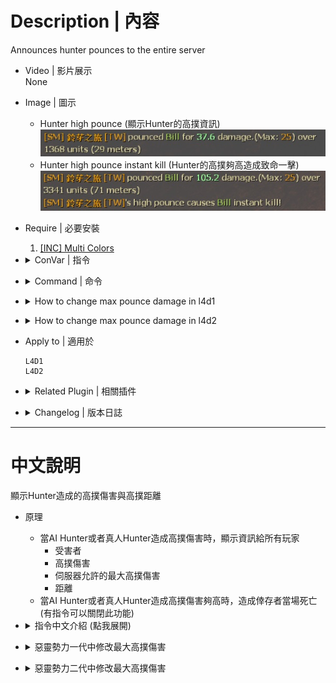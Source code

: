 # Description | 內容
Announces hunter pounces to the entire server

* Video | 影片展示
<br/>None

* Image | 圖示
	* Hunter high pounce (顯示Hunter的高撲資訊)
	<br/>![pounceannounce_1](image/pounceannounce_1.jpg)
	* Hunter high pounce instant kill (Hunter的高撲夠高造成致命一擊)
	<br/>![pounceannounce_2](image/pounceannounce_2.jpg)

* Require | 必要安裝
	1. [[INC] Multi Colors](https://github.com/fbef0102/L4D1_2-Plugins/releases/tag/Multi-Colors)

* <details><summary>ConVar | 指令</summary>

	* cfg/sourcemod/pounceannounce.cfg
		```php
        // Caps the displayed pounce damage to the maximum able to be dealt.
        pounceannounce_capdamage "0"

        // Announces the pounce to 0: chatbox, 1: center chat.
        pounceannounce_centerchat "0"

        // The minimum amount of damage required to instantly kill survivor. (0=Off)
        pounceannounce_killdamage "0"

        // The minimum amount of damage required to announce the pounce
        pounceannounce_minimum "10"

        // Show the distance the hunter traveled for the pounce.
        // 1=units, 2=units & feet, 3=units & meters, 4=feet, 5=meters
        pounceannounce_showdistance "3"
		```
</details>

* <details><summary>Command | 命令</summary>

	None
</details>

* <details><summary>How to change max pounce damage in l4d1</summary>

    1. Install [pounce_maxdamage](https://github.com/fbef0102/Rotoblin-AZMod/blob/master/SourceCode/scripting-az/pounce_maxdamage.sp)
	2. write down the following cvars in cfg/server.cfg
		```php
		// Sets the new maximum hunter pounce damage.
		sm_cvar pounceuncap_maxdamage 100
		```
</details>

* <details><summary>How to change max pounce damage in l4d2</summary>

    1. Install [accelerator74/Pounce-Damage-Uncap](https://github.com/accelerator74/Pounce-Damage-Uncap/actions)
	2. write down the following cvars in cfg/server.cfg
        * default 25
            ```php
            // z_pounce_damage_range_max = ((z_hunter_max_pounce_bonus_damage / 24) * 700) + z_pounce_damage_range_min
            sm_cvar z_hunter_max_pounce_bonus_damage 24
            sm_cvar z_pounce_damage_range_min 300
            sm_cvar z_pounce_damage_range_max 1000
            ```
        * Max Pounce Damage 30
            ```php
            // z_pounce_damage_range_max = ((29 / 24) * 700) + 300
            sm_cvar z_hunter_max_pounce_bonus_damage 29
            sm_cvar z_pounce_damage_range_min 300
            sm_cvar z_pounce_damage_range_max 1145.833
            ```
        * Max Pounce Damage 75
            ```php
            // z_pounce_damage_range_max = ((74 / 24) * 700) + 300
            sm_cvar z_hunter_max_pounce_bonus_damage 29
            sm_cvar z_pounce_damage_range_min 300
            sm_cvar z_pounce_damage_range_max 2458.333
            ```
        * Max Pounce Damage 100
            ```php
            // z_pounce_damage_range_max = ((99 / 24) * 700) + 300
            sm_cvar z_hunter_max_pounce_bonus_damage 99
            sm_cvar z_pounce_damage_range_min 300
            sm_cvar z_pounce_damage_range_max 3187.5
            ```
        * Max Pounce Damage 200
            ```php
            // z_pounce_damage_range_max = ((199 / 24) * 700) + 300
            sm_cvar z_hunter_max_pounce_bonus_damage 199
            sm_cvar z_pounce_damage_range_min 300
            sm_cvar z_pounce_damage_range_max 6104.167
            ```
</details>

* Apply to | 適用於
	```
	L4D1
	L4D2
	```

* <details><summary>Related Plugin | 相關插件</summary>

	1. [pounce_maxdamage](https://github.com/fbef0102/Rotoblin-AZMod/blob/master/SourceCode/scripting-az/pounce_maxdamage.sp): Makes it easy to properly uncap hunter pounces
		> (L4D1) 可以改變最大高撲的傷害值
	2. [accelerator74/Pounce-Damage-Uncap](https://github.com/accelerator74/Pounce-Damage-Uncap/actions): Change the pounce range and max pounce damage in L4D2
		> (L4D2) 可以改變最大高撲的傷害值
</details>

* <details><summary>Changelog | 版本日誌</summary>

	* v1.9 (2023-3-24)
		* Remake code, convert code to latest syntax
		* Fix warnings when compiling on SourceMod 1.11.
		* Optimize code and improve performance
		* The minimum amount of damage required to instantly kill survivor.

	* v1.5
		* [Original Plugin by n0limit](https://forums.alliedmods.net/showthread.php?t=93605)
</details>

- - - -
# 中文說明
顯示Hunter造成的高撲傷害與高撲距離

* 原理
	* 當AI Hunter或者真人Hunter造成高撲傷害時，顯示資訊給所有玩家
		* 受害者
        * 高撲傷害
        * 伺服器允許的最大高撲傷害
        * 距離
    * 當AI Hunter或者真人Hunter造成高撲傷害夠高時，造成倖存者當場死亡 (有指令可以關閉此功能)

* <details><summary>指令中文介紹 (點我展開)</summary>

	* cfg/sourcemod/pounceannounce.cfg
		```php
        // 只顯示高撲真正造成的實際傷害
        pounceannounce_capdamage "0"

        // 提示該如何顯示. 0: 聊天框, 1: 螢幕正中間
        pounceannounce_centerchat "0"

        // 高撲傷害超過一個數值會造成倖存者當場死亡 (0=關閉此功能)
        pounceannounce_killdamage "0"

        // The minimum amount of damage required to announce the pounce
        pounceannounce_minimum "10"

        // 距離的顯示單位
        // 1=單位, 2=單位 & 呎, 3=單位 & 公尺, 4=呎, 5=公尺
        pounceannounce_showdistance "3"
		```
</details>

* <details><summary>惡靈勢力一代中修改最大高撲傷害</summary>

    1. 安裝 [pounce_maxdamage](https://github.com/fbef0102/Rotoblin-AZMod/blob/master/SourceCode/scripting-az/pounce_maxdamage.sp)
	2. 以下指令寫入文件 cfg/server.cfg，可自行調整
		```php
		// Sets the new maximum hunter pounce damage.
		sm_cvar pounceuncap_maxdamage 100
		```
</details>

* <details><summary>惡靈勢力二代中修改最大高撲傷害</summary>

    1. 安裝 [accelerator74/Pounce-Damage-Uncap](https://github.com/accelerator74/Pounce-Damage-Uncap/actions)
	2. 以下指令寫入文件 cfg/server.cfg，可自行調整
        * 預設最大高撲傷害: 25
            ```php
            // z_pounce_damage_range_max = ((z_hunter_max_pounce_bonus_damage / 24) * 700) + z_pounce_damage_range_min
            sm_cvar z_hunter_max_pounce_bonus_damage 24
            sm_cvar z_pounce_damage_range_min 300
            sm_cvar z_pounce_damage_range_max 1000
            ```
        * 最大高撲傷害: 30
            ```php
            // z_pounce_damage_range_max = ((29 / 24) * 700) + 300
            sm_cvar z_hunter_max_pounce_bonus_damage 29
            sm_cvar z_pounce_damage_range_min 300
            sm_cvar z_pounce_damage_range_max 1145.833
            ```
       * 最大高撲傷害: 75
            ```php
            // z_pounce_damage_range_max = ((74 / 24) * 700) + 300
            sm_cvar z_hunter_max_pounce_bonus_damage 29
            sm_cvar z_pounce_damage_range_min 300
            sm_cvar z_pounce_damage_range_max 2458.333
            ```
        * 最大高撲傷害: 100
            ```php
            // z_pounce_damage_range_max = ((99 / 24) * 700) + 300
            sm_cvar z_hunter_max_pounce_bonus_damage 99
            sm_cvar z_pounce_damage_range_min 300
            sm_cvar z_pounce_damage_range_max 3187.5
            ```
        * 最大高撲傷害: 200
            ```php
            // z_pounce_damage_range_max = ((199 / 24) * 700) + 300
            sm_cvar z_hunter_max_pounce_bonus_damage 199
            sm_cvar z_pounce_damage_range_min 300
            sm_cvar z_pounce_damage_range_max 6104.167
            ```
</details>

